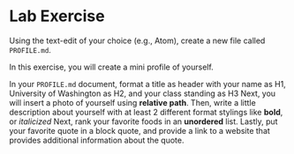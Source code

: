 # Lab Exercise
Using the text-edit of your choice (e.g., Atom), create a new file called `PROFILE.md`.

In this exercise, you will create a mini profile of yourself.

In your `PROFILE.md` document, format a title as header with your name as H1, University of Washington as H2, and your class standing as H3
Next, you will insert a photo of yourself using **relative path**.
Then, write a little description about yourself with at least 2 different format stylings like **bold**, or *italicized*
Next, rank your favorite foods in an **unordered** list.
Lastly, put your favorite quote in a block quote, and provide a link to a website that provides additional information about the quote.
